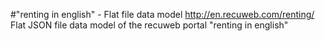 #"renting in english" - Flat file data model
http://en.recuweb.com/renting/
Flat JSON file data model of the recuweb portal "renting in english"

